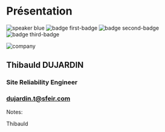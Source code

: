 <!-- .slide: class="speaker-slide blue" -->

# Présentation

![speaker blue](./assets/images/thibauld.jpeg)
![badge first-badge](./assets/images/cloud-archi_badge.png)
![badge second-badge](./assets/images/ckad_badge.png)
![badge third-badge](./assets/images/cka_badge.png)

![company](./assets/images/logo-SFEIR-blanc.png)
 
<h2>Thibauld <span>DUJARDIN</span></h2>

### Site Reliability Engineer
<!-- .element: class="icon-rule icon-first" -->

### dujardin.t@sfeir.com
<!-- .element: class="icon-mail icon-second" -->

Notes:

Thibauld

